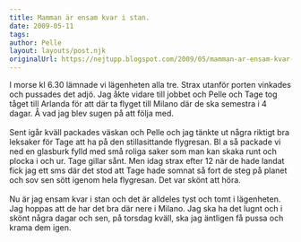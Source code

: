 ```yaml
---
title: Mamman är ensam kvar i stan.
date: 2009-05-11
tags: 	
author: Pelle
layout: layouts/post.njk
originalUrl: https://nejtupp.blogspot.com/2009/05/mamman-ar-ensam-kvar-i-stan.html
---
```


I morse kl 6.30 lämnade vi lägenheten alla tre. Strax utanför porten vinkades och pussades det adjö. Jag åkte vidare till jobbet och Pelle och Tage tog tåget till Arlanda för att där ta flyget till Milano där de ska semestra i 4 dagar. Å vad jag blev sugen på att följa med.<br><br>Sent igår kväll packades väskan och Pelle och jag tänkte ut några riktigt bra leksaker för Tage att ha på den stillasittande flygresan. Bl a så packade vi ned en glasburk fylld med små roliga saker som man kan skaka runt och plocka i och ur. Tage gillar sånt. Men idag strax efter 12 när de hade landat fick jag ett sms där det stod att Tage hade somnat så fort de steg på planet och sov sen sött igenom hela flygresan. Det var skönt att höra.<br><br>Nu är jag ensam kvar i stan och det är alldeles tyst och tomt i lägenheten. Jag hoppas att de har det bra där nere i Milano. Jag ska ha det lugnt och i skönt några dagar och sen, på torsdag kväll, ska jag äntligen få pussa och krama dem igen.
<!-- no comments on this post -->